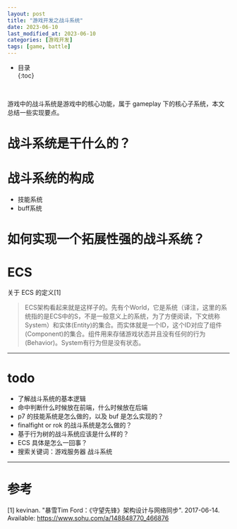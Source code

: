 ```yaml
---
layout: post
title: "游戏开发之战斗系统"
date: 2023-06-10
last_modified_at: 2023-06-10
categories: [游戏开发]
tags: [game, battle]
---
```


* 目录  
{:toc}
<br/>

游戏中的战斗系统是游戏中的核心功能，属于 gameplay 下的核心子系统，本文总结一些实现要点。   

# 战斗系统是干什么的？

# 战斗系统的构成
* 技能系统
* buff系统


# 如何实现一个拓展性强的战斗系统？


# ECS
关于 ECS 的定义[1]
>ECS架构看起来就是这样子的。先有个World，它是系统（译注，这里的系统指的是ECS中的S，不是一般意义上的系统，为了方便阅读，下文统称System）和实体(Entity)的集合。而实体就是一个ID，这个ID对应了组件(Component)的集合。组件用来存储游戏状态并且没有任何的行为(Behavior)。System有行为但是没有状态。

---

# todo
* 了解战斗系统的基本逻辑
* 命中判断什么时候放在前端，什么时候放在后端
* p7 的技能系统是怎么做的，以及 buf 是怎么实现的？  
* finalfight or rok 的战斗系统是怎么做的？
* 基于行为树的战斗系统应该是什么样的？
* ECS 具体是怎么一回事？
* 搜索关键词：游戏服务器 战斗系统



---

# 参考
[1] kevinan. "暴雪Tim Ford：《守望先锋》架构设计与网络同步". 2017-06-14. Available: https://www.sohu.com/a/148848770_466876    


